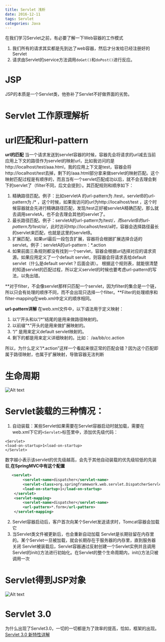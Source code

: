 ```yaml
---
title: Servlet 浅析
date: 2016-12-11
tags: Servlet
categories: Java
---
```



在我们学习Servlet之前，有必要了解一下Web容器的工作模式
1. 我们所有的请求其实都是先到达了web容器，然后才分发给已经注册好的Servlet
2. 请求由Servlet的service方法调用`doGet()`和`doPost()`进行反应。

<!-- more -->

# JSP

JSP的本质是一个Servlet类，他弥补了Servlet不好做界面的劣势。

# Servlet 工作原理解析


# url匹配和url-pattern

**url的匹配**
当一个请求发送到servlet容器的时候，容器先会将请求的url减去当前应用上下文的路径作为servlet的映射url，比如我访问的是http://localhost/test/aaa.html，我的应用上下文是test，容器会将http://localhost/test去掉，剩下的/aaa.html部分拿来做servlet的映射匹配。这个映射匹配过程是有顺序的，而且当有一个servlet匹配成功以后，就不会去理会剩下的servlet了（filter不同，后文会提到）。其匹配规则和顺序如下：
1. 精确路径匹配。例子：比如servletA 的url-pattern为 /test，servletB的url-pattern为 /* ，这个时候，如果我访问的url为http://localhost/test ，这个时候容器就会先进行精确路径匹配，发现/test正好被servletA精确匹配，那么就去调用servletA，也不会去理会其他的servlet了。
2. 最长路径匹配。例子：servletA的url-pattern为/test/*，而servletB的url-pattern为/test/a/*，此时访问http://localhost/test/a时，容器会选择路径最长的servlet来匹配，也就是这里的servletB。
3. 扩展匹配，如果url最后一段包含扩展，容器将会根据扩展选择合适的servlet。例子：servletA的url-pattern：*.action
4. 如果前面三条规则都没有找到一个servlet，容器会根据url选择对应的请求资源。如果应用定义了一个default servlet，则容器会将请求丢给default servlet（什么是default servlet？后面会讲）。
根据这个规则表，就能很清楚的知道servlet的匹配过程，所以定义servlet的时候也要考虑url-pattern的写法，以免出错。

**对于filter，不会像servlet那样只匹配一个servlet，因为filter的集合是一个链，所以只会有处理的顺序不同，而不会出现只选择一个filter。**Filter的处理顺序和filter-mapping在web.xml中定义的顺序相同。

**url-pattern详解**
在web.xml文件中，以下语法用于定义映射：
1. 以”/’开头和以”/*”结尾的是用来做路径映射的。
2. 以前缀”*.”开头的是用来做扩展映射的。
3. “/” 是用来定义default servlet映射的。
4. 剩下的都是用来定义详细映射的。比如： /aa/bb/cc.action

所以，为什么定义”/*.action”这样一个看起来很正常的匹配会错？因为这个匹配即属于路径映射，也属于扩展映射，导致容器无法判断

# 生命周期

![Alt text](./1476700589878.png)

# Servlet装载的三种情况：

1. 自动装载：某些Servlet如果需要在Servlet容器启动时就加载，需要在web.xml下它的`<Servlet>`标签里中，添加优先级代码：
```
<Servlet>
<load-on-startup>1<load-on-startup>
</Servlet>
```
数字越小表示该servlet的优先级越高，会先于其他自动装载的优先级较低的先装载,**在SpringMVC中有这个配置**
``` xml
   <servlet>
        <servlet-name>dispatcher</servlet-name>
        <servlet-class>org.springframework.web.servlet.DispatcherServlet</servlet-class>
        <load-on-startup>1</load-on-startup>
    </servlet>
    <servlet-mapping>
        <servlet-name>dispatcher</servlet-name>
        <url-pattern>*.form</url-pattern>
    </servlet-mapping>
```
2. Servlet容器启动后，客户首次向某个Servlet发送请求时，Tomcat容器会加载它
3. 当Servlet类文件被更新后，也会重新自动加载
Servlet是长期驻留在内存里的。某个Servlet一旦被加载，就会长期存在于服务器的内存里，直到服务器关闭
Servlet被装载后，Servlet容器通过反射创建一个Servlet实例并且调用Servlet的init()方法进行初始化。在Servlet的整个生命周期内，init()方法只被调用一次


# Servlet得到JSP对象

![Alt text](./1476789507228.png)


# Servlet 3.0

为什么出现了Servlet3.0，一切的一切都是为了效率的提高，恰如，框架的出现。
[Servlet 3.0 新特性详解](https://www.ibm.com/developerworks/cn/java/j-lo-servlet30/)
